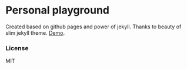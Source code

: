 # Personal playground

Created based on github pages and power of jekyll. Thanks to beauty of slim jekyll theme. [Demo](http://syaning.com/slim).

### License

MIT
